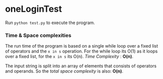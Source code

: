 # oneLoginTest
Run `python test.py` to execute the program.

### Time & Space complexities
The run time of the program is based on a single while loop over a fixed list of operators and the `x in s` operation. For the while loop its O(1) as it loops over a fixed list, for the `x in s` its O(n).
*Time Complexity* : **O(n)**.

The input string is split into an array of elements that consists of operators and operands. So the *total space complexity* is also: **O(n)**.
